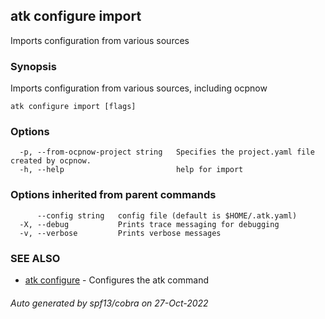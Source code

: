 ## atk configure import

Imports configuration from various sources

### Synopsis

Imports configuration from various sources, including ocpnow

```
atk configure import [flags]
```

### Options

```
  -p, --from-ocpnow-project string   Specifies the project.yaml file created by ocpnow.
  -h, --help                         help for import
```

### Options inherited from parent commands

```
      --config string   config file (default is $HOME/.atk.yaml)
  -X, --debug           Prints trace messaging for debugging
  -v, --verbose         Prints verbose messages
```

### SEE ALSO

* [atk configure](atk_configure.md)	 - Configures the atk command

###### Auto generated by spf13/cobra on 27-Oct-2022
